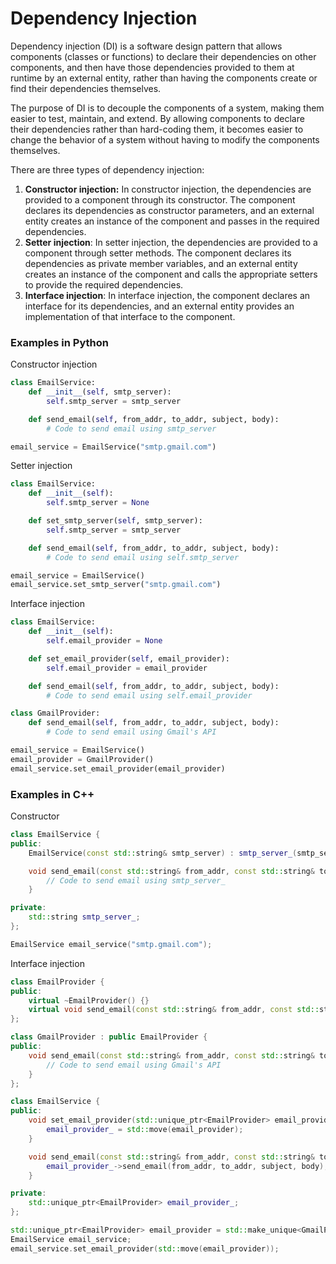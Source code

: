 # Dependency Injection

Dependency injection (DI) is a software design pattern that allows components (classes or functions) to declare their dependencies on other components, and then have those dependencies provided to them at runtime by an external entity, rather than having the components create or find their dependencies themselves.

The purpose of DI is to decouple the components of a system, making them easier to test, maintain, and extend. By allowing components to declare their dependencies rather than hard-coding them, it becomes easier to change the behavior of a system without having to modify the components themselves.

There are three types of dependency injection:

1. **Constructor injection:** In constructor injection, the dependencies are provided to a component through its constructor. The component declares its dependencies as constructor parameters, and an external entity creates an instance of the component and passes in the required dependencies.
2. **Setter injection**: In setter injection, the dependencies are provided to a component through setter methods. The component declares its dependencies as private member variables, and an external entity creates an instance of the component and calls the appropriate setters to provide the required dependencies.
3. **Interface injection**: In interface injection, the component declares an interface for its dependencies, and an external entity provides an implementation of that interface to the component.

### Examples in Python

Constructor injection

```python
class EmailService:
    def __init__(self, smtp_server):
        self.smtp_server = smtp_server

    def send_email(self, from_addr, to_addr, subject, body):
        # Code to send email using smtp_server

email_service = EmailService("smtp.gmail.com")
```

Setter injection

```python
class EmailService:
    def __init__(self):
        self.smtp_server = None

    def set_smtp_server(self, smtp_server):
        self.smtp_server = smtp_server

    def send_email(self, from_addr, to_addr, subject, body):
        # Code to send email using self.smtp_server

email_service = EmailService()
email_service.set_smtp_server("smtp.gmail.com")
```

Interface injection

```python
class EmailService:
    def __init__(self):
        self.email_provider = None

    def set_email_provider(self, email_provider):
        self.email_provider = email_provider

    def send_email(self, from_addr, to_addr, subject, body):
        # Code to send email using self.email_provider

class GmailProvider:
    def send_email(self, from_addr, to_addr, subject, body):
        # Code to send email using Gmail's API

email_service = EmailService()
email_provider = GmailProvider()
email_service.set_email_provider(email_provider)
```

### Examples in C++

Constructor&#x20;

```cpp
class EmailService {
public:
    EmailService(const std::string& smtp_server) : smtp_server_(smtp_server) {}

    void send_email(const std::string& from_addr, const std::string& to_addr, const std::string& subject, const std::string& body) {
        // Code to send email using smtp_server_
    }

private:
    std::string smtp_server_;
};

EmailService email_service("smtp.gmail.com");
```

Interface injection

```cpp
class EmailProvider {
public:
    virtual ~EmailProvider() {}
    virtual void send_email(const std::string& from_addr, const std::string& to_addr, const std::string& subject, const std::string& body) = 0;
};

class GmailProvider : public EmailProvider {
public:
    void send_email(const std::string& from_addr, const std::string& to_addr, const std::string& subject, const std::string& body) override {
        // Code to send email using Gmail's API
    }
};

class EmailService {
public:
    void set_email_provider(std::unique_ptr<EmailProvider> email_provider) {
        email_provider_ = std::move(email_provider);
    }

    void send_email(const std::string& from_addr, const std::string& to_addr, const std::string& subject, const std::string& body) {
        email_provider_->send_email(from_addr, to_addr, subject, body);
    }

private:
    std::unique_ptr<EmailProvider> email_provider_;
};

std::unique_ptr<EmailProvider> email_provider = std::make_unique<GmailProvider>();
EmailService email_service;
email_service.set_email_provider(std::move(email_provider));
```
